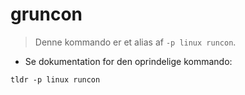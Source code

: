# gruncon

> Denne kommando er et alias af `-p linux runcon`.

- Se dokumentation for den oprindelige kommando:

`tldr -p linux runcon`
